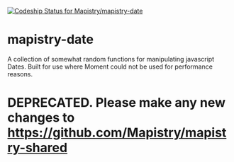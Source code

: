 [ ![Codeship Status for Mapistry/mapistry-date](https://app.codeship.com/projects/9e6e67a0-37a2-0135-5d54-020282a6fb05/status?branch=master)](https://app.codeship.com/projects/227544)

# mapistry-date
A collection of somewhat random functions for manipulating javascript Dates. Built for use where Moment could not be used for performance reasons.

# DEPRECATED. Please make any new changes to https://github.com/Mapistry/mapistry-shared
